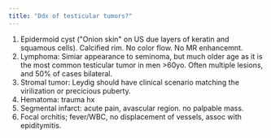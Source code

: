 ```yaml
---
title: "Ddx of testicular tumors?"
---
```

1) Epidermoid cyst (&quot;Onion skin&quot; on US due layers of keratin and squamous cells). Calcified rim. No color flow. No MR enhancemnt.
2) Lymphoma: Simiar appearance to seminoma, but much older age as it is the most common testicular tumor in men &gt;60yo. Often multiple lesions, and 50% of cases bilateral.
3) Stromal tumor: Leydig should have clinical scenario matching the virilization or precicious puberty.
4) Hematoma: trauma hx
5) Segmental infarct: acute pain, avascular region. no palpable mass.
6) Focal orchitis; fever/WBC, no displacement of vessels, assoc with epiditymitis.

